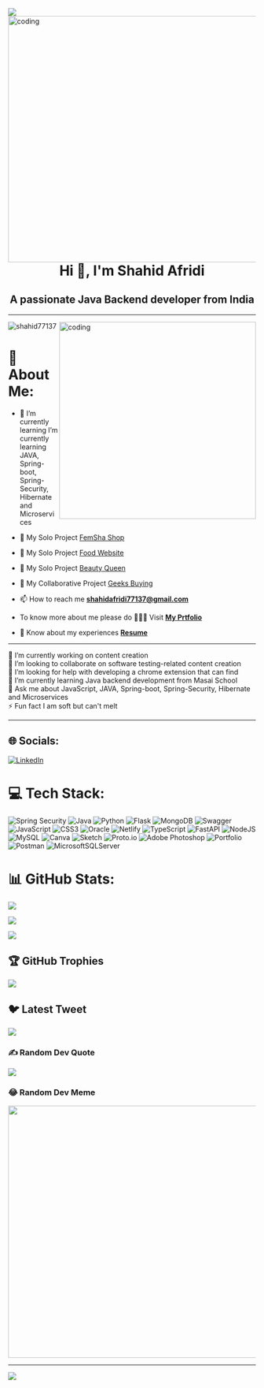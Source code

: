 <!-- ![photo png](https://user-images.githubusercontent.com/112764589/216500030-e5d64462-183c-46b9-b34f-0b33929c045a.jpg) -->

<img src="https://readme-typing-svg.herokuapp.com?font=Fira+Code&pause=1000&color=54A6FF&center=true&vCenter=true&multiline=true&width=710&height=70&lines=Welcome+to+my+GitHub+Profile;I+am+a+passionate+full-stack+software+engineer+from+India">

<!-- <img align="right" alt="coding" width="1100" Height="400" src="https://miro.medium.com/v2/resize:fit:1000/1*40zOAq7EDNtlkOlyRUB79A.jpeg"> -->
<img align="right" alt="coding" width="1100" Height="500" src="https://c0.wallpaperflare.com/preview/672/984/942/laptop-computer-keyboard-technology.jpg">


<h1 align="center">Hi 👋, I'm Shahid Afridi</h1>

<h2 align="center">A passionate Java Backend developer from India</h2>

--------

<img align="right" alt="coding" width="400" src="https://miro.medium.com/max/1360/0*7Q3yvSIv_t0ioJ-Z.gif">


<p align="left"> <img src="https://komarev.com/ghpvc/?username=shahid77137&label=Profile%20views&color=0e75b6&style=flat" alt="shahid77137" /> </p>




# 💫 About Me:

- 🌱 I’m currently learning  I’m currently learning JAVA, Spring-boot, Spring-Security, Hibernate and Microservices

- 🔭 My Solo Project [FemSha Shop](https://femsha-shop-website.vercel.app/)
  
- 🔭 My Solo Project [Food Website](https://spontaneous-malasada-746986.netlify.app/)
  
- 🔭 My Solo Project [Beauty Queen](https://admirable-panda-d420f4.netlify.app/)

- 👯 My Collaborative Project [Geeks Buying](https://effulgent-syrniki-67b038.netlify.app/newarrival)

- 📫 How to reach me **shahidafridi77137@gmail.com**

<!-- - 📝 I regularly Solve Problem on **[HackerRank](https://www.hackerrank.com/siddiquibabuddi1)** -->
  
- To know more about me please do 👨🏻‍🎓 Visit **[My Prtfolio](https://shahid77137.github.io/)**

- 📄 Know about my experiences **[Resume](https://drive.google.com/file/d/1UY6GNjzMG_IwLTABfDIzVp7rVSjbnKqm/view?usp=sharing)**


-----------

🔭 I’m currently working on content creation<br>👯 I’m looking to collaborate on software testing-related content creation<br>🤝 I’m looking for help with developing a chrome extension that can find<br>🌱 I’m currently learning Java backend development from Masai School<br>💬 Ask me about JavaScript, JAVA, Spring-boot, Spring-Security, Hibernate and Microservices<br>⚡ Fun fact I am soft but can't melt 

-----------

## 🌐 Socials:
[![LinkedIn](https://img.shields.io/badge/LinkedIn-%230077B5.svg?logo=linkedin&logoColor=white)](https://www.linkedin.com/in/shahid-afridi-40ab93241) 
# 💻 Tech Stack:

![Spring Security](https://img.shields.io/badge/Spring%20Security-6DB33F?style=plastic&logo=spring&logoColor=white)
![Java](https://img.shields.io/badge/java-%23ED8B00.svg?style=plastic&logo=java&logoColor=white) ![Python](https://img.shields.io/badge/Python-%233776AB.svg?style=plastic&logo=python&logoColor=white) ![Flask](https://img.shields.io/badge/Flask-%23000.svg?style=plastic&logo=flask&logoColor=white) ![MongoDB](https://img.shields.io/badge/MongoDB-%2347A248.svg?style=plastic&logo=mongodb&logoColor=white) ![Swagger](https://img.shields.io/badge/Swagger-%2385EA2D.svg?style=plastic&logo=swagger&logoColor=black) ![JavaScript](https://img.shields.io/badge/javascript-%23323330.svg?style=plastic&logo=javascript&logoColor=%23F7DF1E) ![CSS3](https://img.shields.io/badge/css3-%231572B6.svg?style=plastic&logo=css3&logoColor=white) ![Oracle](https://img.shields.io/badge/Oracle-F80000?style=plastic&logo=oracle&logoColor=white) ![Netlify](https://img.shields.io/badge/netlify-%23000000.svg?style=plastic&logo=netlify&logoColor=#00C7B7) ![TypeScript](https://img.shields.io/badge/typescript-%23007ACC.svg?style=plastic&logo=typescript&logoColor=white) ![FastAPI](https://img.shields.io/badge/FastAPI-005571?style=plastic&logo=fastapi) ![NodeJS](https://img.shields.io/badge/node.js-6DA55F?style=plastic&logo=node.js&logoColor=white) ![MySQL](https://img.shields.io/badge/mysql-%2300f.svg?style=plastic&logo=mysql&logoColor=white) ![Canva](https://img.shields.io/badge/Canva-%2300C4CC.svg?style=plastic&logo=Canva&logoColor=white) ![Sketch](https://img.shields.io/badge/Sketch-FFB387?style=plastic&logo=sketch&logoColor=black) ![Proto.io](https://img.shields.io/badge/Proto.io-161637?style=plastic&logo=proto.io&logoColor=00e5ff) ![Adobe Photoshop](https://img.shields.io/badge/adobephotoshop-%2331A8FF.svg?style=plastic&logo=adobephotoshop&logoColor=white) ![Portfolio](https://img.shields.io/badge/Portfolio-%23000000.svg?style=plastic&logo=firefox&logoColor=#FF7139) ![Postman](https://img.shields.io/badge/Postman-FF6C37?style=plastic&logo=postman&logoColor=white) ![MicrosoftSQLServer](https://img.shields.io/badge/Microsoft%20SQL%20Sever-CC2927?style=plastic&logo=microsoft%20sql%20server&logoColor=white)
# 📊 GitHub Stats:
![](https://github-readme-stats.vercel.app/api?username=Shahid77137&theme=radical&hide_border=false&include_all_commits=true&count_private=false)<br/>

![](https://github-readme-streak-stats.herokuapp.com/?user=Shahid77137&theme=radical&hide_border=false)<br/>

![](https://github-readme-stats.vercel.app/api/top-langs/?username=Shahid77137&theme=radical&hide_border=false&include_all_commits=true&count_private=false&layout=compact)

## 🏆 GitHub Trophies
![](https://github-profile-trophy.vercel.app/?username=Shahid77137&theme=radical&no-frame=false&no-bg=false&margin-w=4)

## 🐦 Latest Tweet
[![](https://gtce.itsvg.in/api?username=Shahid77137)](https://github.com/VishwaGauravIn/github-twitter-card-embed)

### ✍️ Random Dev Quote
![](https://quotes-github-readme.vercel.app/api?type=vetical&theme=dark)

### 😂 Random Dev Meme
<img src="https://random-memer.herokuapp.com/" width="512px"/>

---
[![](https://visitcount.itsvg.in/api?id=Shahid77137&icon=6&color=7)](https://visitcount.itsvg.in)

<!-- Proudly created with GPRM ( https://gprm.itsvg.in ) -->
